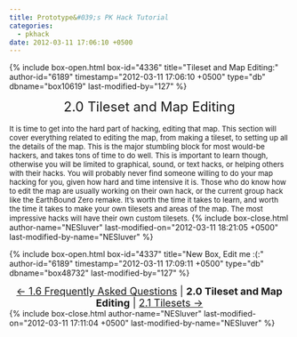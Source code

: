 ```yaml
---
title: Prototype&#039;s PK Hack Tutorial
categories:
  - pkhack
date: 2012-03-11 17:06:10 +0500
---
```

{% include box-open.html box-id="4336" title="Tileset and Map Editing:" author-id="6189" timestamp="2012-03-11 17:06:10 +0500" type="db" dbname="box10619" last-modified-by="127" %}
<center><font size="5">2.0 Tileset and Map Editing</font></center><br /><font size="2">It is time to get into the hard part of hacking, editing that map. This section will cover everything related to
editing the map, from making a tileset, to setting up all the details of the map. This is the major stumbling block for most would-be hackers, and takes tons of time to do well. This is important to learn though, otherwise you will be limited to graphical, sound, or text hacks, or helping others with their hacks. You will probably never find someone willing to do your map hacking for you, given how hard and time intensive it is. Those who do know how to edit the map are usually working on their own hack, or the current group hack like the EarthBound Zero remake. It’s worth the time it takes to learn, and worth the time it takes to make your own tilesets and areas of the map. The most impressive hacks will have their own custom tilesets.</font>
{% include box-close.html author-name="NESluver" last-modified-on="2012-03-11 18:21:05 +0500" last-modified-by-name="NESluver" %}

{% include box-open.html box-id="4337" title="New Box, Edit me :(:" author-id="6189" timestamp="2012-03-11 17:09:11 +0500" type="db" dbname="box48732" last-modified-by="127" %}
<center><font size="4"><a href="section1part6.php">&larr; 1.6 Frequently Asked Questions</a> | <b>2.0 Tileset and Map Editing</b> | <a href="section2part1.php">2.1 Tilesets &rarr;</a></font></center>
{% include box-close.html author-name="NESluver" last-modified-on="2012-03-11 17:11:04 +0500" last-modified-by-name="NESluver" %}
